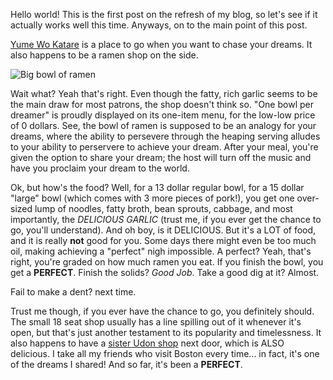 
Hello world! This is the first post on the refresh of my blog, so let's see
if it actually works well this time. Anyways, on to the main point of this post.


[Yume Wo Katare](https://www.yumewokatare.com/ "yume site") is a place to go
when you want to chase your dreams. It also happens to be a ramen shop on the
side.

![Big bowl of ramen](https://www.kendallsq.org/wp-content/uploads/2018/06/3d04970b-818e-4134-acd2-0ae2a1217410.jpg)


Wait what? Yeah that's right. Even though the fatty, rich garlic seems to
be the main draw for most patrons, the shop doesn't think so. "One bowl per
dreamer" is proudly displayed on its one-item menu, for the low-low price of
0 dollars. See, the bowl of ramen is supposed to be an analogy for your dreams,
where the ability to persevere through the heaping serving alludes to your
ability to perservere to achieve your dream. After your meal, you're given the
option to share your dream; the host will turn off the music and have you 
proclaim your dream to the world. 

Ok, but how's the food? Well, for a 13 dollar regular bowl, for a 15 dollar
"large" bowl (which comes with 3 more pieces of pork!), you get one over-sized
lump of noodles, fatty broth, bean sprouts, cabbage, and most importantly, the
*DELICIOUS GARLIC* (trust me, if you ever get the chance to go, you'll
understand). And oh boy, is it DELICIOUS. But it's a LOT of food, and it is
really **not** good for you. Some days there might even be too much oil, making
achieving a "perfect" nigh impossible. A perfect? Yeah, that's right, you're
graded on how much ramen you eat. If you finish the bowl, you get a 
**PERFECT**. Finish the solids? _Good Job_. Take a good dig at it? Almost.

Fail to make a dent? next time.

Trust me though, if you ever have the chance to go, you definitely should. The
small 18 seat shop usually has a line spilling out of it whenever it's open,
but that's just another testament to its popularity and timelessness. It also
happens to have a [sister Udon shop](https://www.facebook.com/yumegaarukara/)
next door, which is ALSO delicious. I take all my friends who visit Boston every
time... in fact, it's one of the dreams I shared! And so far, it's been a
**PERFECT**.
